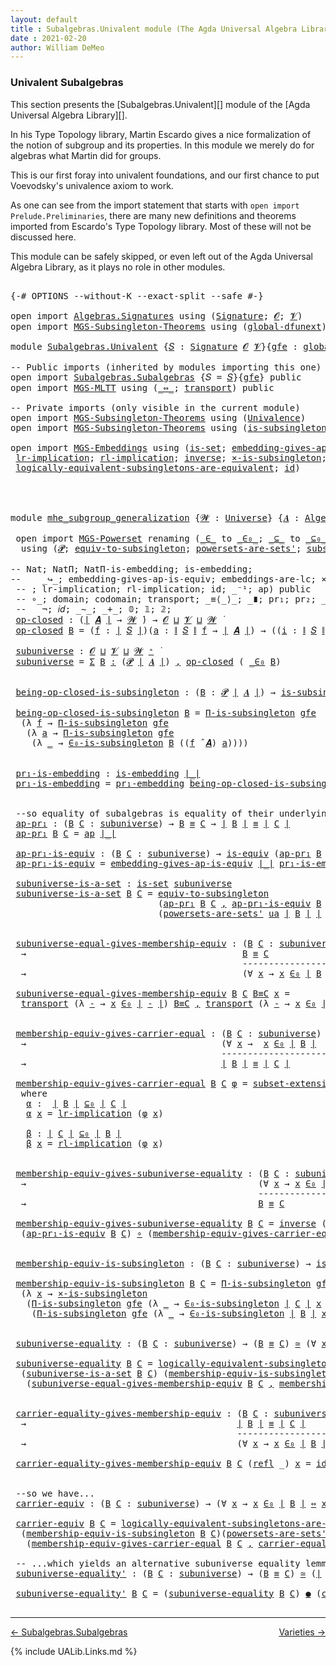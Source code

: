 ```yaml
---
layout: default
title : Subalgebras.Univalent module (The Agda Universal Algebra Library)
date : 2021-02-20
author: William DeMeo
---
```


### <a id="univalent-subalgebras">Univalent Subalgebras</a>

This section presents the [Subalgebras.Univalent][] module of the [Agda Universal Algebra Library][].

In his Type Topology library, Martin Escardo gives a nice formalization of the notion of subgroup and its properties.  In this module we merely do for algebras what Martin did for groups.


This is our first foray into univalent foundations, and our first chance to put Voevodsky's univalence axiom to work.

As one can see from the import statement that starts with `open import Prelude.Preliminaries`, there are many new definitions and theorems imported from Escardo's Type Topology library.  Most of these will not be discussed here.

This module can be safely skipped, or even left out of the Agda Universal Algebra Library, as it plays no role in other modules.


<pre class="Agda">

<a id="988" class="Symbol">{-#</a> <a id="992" class="Keyword">OPTIONS</a> <a id="1000" class="Pragma">--without-K</a> <a id="1012" class="Pragma">--exact-split</a> <a id="1026" class="Pragma">--safe</a> <a id="1033" class="Symbol">#-}</a>

<a id="1038" class="Keyword">open</a> <a id="1043" class="Keyword">import</a> <a id="1050" href="Algebras.Signatures.html" class="Module">Algebras.Signatures</a> <a id="1070" class="Keyword">using</a> <a id="1076" class="Symbol">(</a><a id="1077" href="Algebras.Signatures.html#1299" class="Function">Signature</a><a id="1086" class="Symbol">;</a> <a id="1088" href="universes.html#613" class="Generalizable">𝓞</a><a id="1089" class="Symbol">;</a> <a id="1091" href="universes.html#617" class="Generalizable">𝓥</a><a id="1092" class="Symbol">)</a>
<a id="1094" class="Keyword">open</a> <a id="1099" class="Keyword">import</a> <a id="1106" href="MGS-Subsingleton-Theorems.html" class="Module">MGS-Subsingleton-Theorems</a> <a id="1132" class="Keyword">using</a> <a id="1138" class="Symbol">(</a><a id="1139" href="MGS-Subsingleton-Theorems.html#3468" class="Function">global-dfunext</a><a id="1153" class="Symbol">)</a>

<a id="1156" class="Keyword">module</a> <a id="1163" href="Subalgebras.Univalent.html" class="Module">Subalgebras.Univalent</a> <a id="1185" class="Symbol">{</a><a id="1186" href="Subalgebras.Univalent.html#1186" class="Bound">𝑆</a> <a id="1188" class="Symbol">:</a> <a id="1190" href="Algebras.Signatures.html#1299" class="Function">Signature</a> <a id="1200" href="universes.html#613" class="Generalizable">𝓞</a> <a id="1202" href="universes.html#617" class="Generalizable">𝓥</a><a id="1203" class="Symbol">}{</a><a id="1205" href="Subalgebras.Univalent.html#1205" class="Bound">gfe</a> <a id="1209" class="Symbol">:</a> <a id="1211" href="MGS-Subsingleton-Theorems.html#3468" class="Function">global-dfunext</a><a id="1225" class="Symbol">}</a> <a id="1227" class="Keyword">where</a>

<a id="1234" class="Comment">-- Public imports (inherited by modules importing this one)</a>
<a id="1294" class="Keyword">open</a> <a id="1299" class="Keyword">import</a> <a id="1306" href="Subalgebras.Subalgebras.html" class="Module">Subalgebras.Subalgebras</a> <a id="1330" class="Symbol">{</a><a id="1331" class="Argument">𝑆</a> <a id="1333" class="Symbol">=</a> <a id="1335" href="Subalgebras.Univalent.html#1186" class="Bound">𝑆</a><a id="1336" class="Symbol">}{</a><a id="1338" href="Subalgebras.Univalent.html#1205" class="Bound">gfe</a><a id="1341" class="Symbol">}</a> <a id="1343" class="Keyword">public</a>
<a id="1350" class="Keyword">open</a> <a id="1355" class="Keyword">import</a> <a id="1362" href="MGS-MLTT.html" class="Module">MGS-MLTT</a> <a id="1371" class="Keyword">using</a> <a id="1377" class="Symbol">(</a><a id="1378" href="MGS-MLTT.html#7080" class="Function Operator">_⇔_</a><a id="1381" class="Symbol">;</a> <a id="1383" href="MGS-MLTT.html#4946" class="Function">transport</a><a id="1392" class="Symbol">)</a> <a id="1394" class="Keyword">public</a>

<a id="1402" class="Comment">-- Private imports (only visible in the current module)</a>
<a id="1458" class="Keyword">open</a> <a id="1463" class="Keyword">import</a> <a id="1470" href="MGS-Subsingleton-Theorems.html" class="Module">MGS-Subsingleton-Theorems</a> <a id="1496" class="Keyword">using</a> <a id="1502" class="Symbol">(</a><a id="1503" href="MGS-Subsingleton-Theorems.html#2964" class="Function">Univalence</a><a id="1513" class="Symbol">)</a>
<a id="1515" class="Keyword">open</a> <a id="1520" class="Keyword">import</a> <a id="1527" href="MGS-Subsingleton-Theorems.html" class="Module">MGS-Subsingleton-Theorems</a> <a id="1553" class="Keyword">using</a> <a id="1559" class="Symbol">(</a><a id="1560" href="MGS-Basic-UF.html#743" class="Function">is-subsingleton</a><a id="1575" class="Symbol">;</a> <a id="1577" href="MGS-Subsingleton-Theorems.html#393" class="Function">Π-is-subsingleton</a><a id="1594" class="Symbol">)</a>

<a id="1597" class="Keyword">open</a> <a id="1602" class="Keyword">import</a> <a id="1609" href="MGS-Embeddings.html" class="Module">MGS-Embeddings</a> <a id="1624" class="Keyword">using</a> <a id="1630" class="Symbol">(</a><a id="1631" href="MGS-Basic-UF.html#1929" class="Function">is-set</a><a id="1637" class="Symbol">;</a> <a id="1639" href="MGS-Embeddings.html#3808" class="Function">embedding-gives-ap-is-equiv</a><a id="1666" class="Symbol">;</a> <a id="1668" href="MGS-Embeddings.html#1089" class="Function">pr₁-embedding</a><a id="1681" class="Symbol">;</a> 
 <a id="1685" href="MGS-MLTT.html#7133" class="Function">lr-implication</a><a id="1699" class="Symbol">;</a> <a id="1701" href="MGS-MLTT.html#7214" class="Function">rl-implication</a><a id="1715" class="Symbol">;</a> <a id="1717" href="MGS-Equivalences.html#979" class="Function">inverse</a><a id="1724" class="Symbol">;</a> <a id="1726" href="MGS-Solved-Exercises.html#6381" class="Function">×-is-subsingleton</a><a id="1743" class="Symbol">;</a> <a id="1745" href="MGS-Equivalences.html#5035" class="Function Operator">_≃_</a><a id="1748" class="Symbol">;</a> <a id="1750" href="MGS-Equivalences.html#6164" class="Function Operator">_●_</a><a id="1753" class="Symbol">;</a>
 <a id="1756" href="MGS-Solved-Exercises.html#5136" class="Function">logically-equivalent-subsingletons-are-equivalent</a><a id="1805" class="Symbol">;</a> <a id="1807" href="MGS-MLTT.html#3744" class="Function">id</a><a id="1809" class="Symbol">)</a>




<a id="1815" class="Keyword">module</a> <a id="mhe_subgroup_generalization"></a><a id="1822" href="Subalgebras.Univalent.html#1822" class="Module Operator">mhe_subgroup_generalization</a> <a id="1850" class="Symbol">{</a><a id="1851" href="Subalgebras.Univalent.html#1851" class="Bound">𝓦</a> <a id="1853" class="Symbol">:</a> <a id="1855" href="universes.html#551" class="Function">Universe</a><a id="1863" class="Symbol">}</a> <a id="1865" class="Symbol">{</a><a id="1866" href="Subalgebras.Univalent.html#1866" class="Bound">𝑨</a> <a id="1868" class="Symbol">:</a> <a id="1870" href="Algebras.Algebras.html#694" class="Function">Algebra</a> <a id="1878" href="Subalgebras.Univalent.html#1851" class="Bound">𝓦</a> <a id="1880" href="Subalgebras.Univalent.html#1186" class="Bound">𝑆</a><a id="1881" class="Symbol">}</a> <a id="1883" class="Symbol">(</a><a id="1884" href="Subalgebras.Univalent.html#1884" class="Bound">ua</a> <a id="1887" class="Symbol">:</a> <a id="1889" href="MGS-Subsingleton-Theorems.html#2964" class="Function">Univalence</a><a id="1899" class="Symbol">)</a> <a id="1901" class="Keyword">where</a>

 <a id="1909" class="Keyword">open</a> <a id="1914" class="Keyword">import</a> <a id="1921" href="MGS-Powerset.html" class="Module">MGS-Powerset</a> <a id="1934" class="Keyword">renaming</a> <a id="1943" class="Symbol">(</a><a id="1944" href="MGS-Powerset.html#4924" class="Function Operator">_∈_</a> <a id="1948" class="Symbol">to</a> <a id="_∈_"></a><a id="1951" href="Subalgebras.Univalent.html#1951" class="Function Operator">_∈₀_</a><a id="1955" class="Symbol">;</a> <a id="1957" href="MGS-Powerset.html#4976" class="Function Operator">_⊆_</a> <a id="1961" class="Symbol">to</a> <a id="_⊆_"></a><a id="1964" href="Subalgebras.Univalent.html#1964" class="Function Operator">_⊆₀_</a><a id="1968" class="Symbol">;</a> <a id="1970" href="MGS-Powerset.html#5040" class="Function">∈-is-subsingleton</a> <a id="1988" class="Symbol">to</a> <a id="∈-is-subsingleton"></a><a id="1991" href="Subalgebras.Univalent.html#1991" class="Function">∈₀-is-subsingleton</a><a id="2009" class="Symbol">)</a>
  <a id="2013" class="Keyword">using</a> <a id="2019" class="Symbol">(</a><a id="2020" href="MGS-Powerset.html#4551" class="Function">𝓟</a><a id="2021" class="Symbol">;</a> <a id="2023" href="MGS-Solved-Exercises.html#1652" class="Function">equiv-to-subsingleton</a><a id="2044" class="Symbol">;</a> <a id="2046" href="MGS-Powerset.html#4586" class="Function">powersets-are-sets&#39;</a><a id="2065" class="Symbol">;</a> <a id="2067" href="MGS-Powerset.html#6079" class="Function">subset-extensionality&#39;</a><a id="2089" class="Symbol">;</a> <a id="2091" href="MGS-Powerset.html#382" class="Function">propext</a><a id="2098" class="Symbol">;</a> <a id="2100" href="MGS-Powerset.html#2957" class="Function Operator">_holds</a><a id="2106" class="Symbol">;</a> <a id="2108" href="MGS-Powerset.html#2893" class="Function">Ω</a><a id="2109" class="Symbol">)</a>

<a id="2112" class="Comment">-- Nat; NatΠ; NatΠ-is-embedding; is-embedding; </a>
<a id="2160" class="Comment">--    _↪_; embedding-gives-ap-is-equiv; embeddings-are-lc; ×-is-subsingleton; id-is-embedding) public</a>
 <a id="2263" class="Comment">-- ; lr-implication; rl-implication; id; _⁻¹; ap) public</a>
 <a id="2321" class="Comment">-- ∘_; domain; codomain; transport; _≡⟨_⟩_; _∎; pr₁; pr₂; _×_; -Σ; Π;</a>
 <a id="2392" class="Comment">--   ¬; 𝑖𝑑; _∼_; _+_; 𝟘; 𝟙; 𝟚; </a>
 <a id="mhe_subgroup_generalization.op-closed"></a><a id="2425" href="Subalgebras.Univalent.html#2425" class="Function">op-closed</a> <a id="2435" class="Symbol">:</a> <a id="2437" class="Symbol">(</a><a id="2438" href="Prelude.Preliminaries.html#12622" class="Function Operator">∣</a> <a id="2440" href="Subalgebras.Univalent.html#1866" class="Bound">𝑨</a> <a id="2442" href="Prelude.Preliminaries.html#12622" class="Function Operator">∣</a> <a id="2444" class="Symbol">→</a> <a id="2446" href="Subalgebras.Univalent.html#1851" class="Bound">𝓦</a> <a id="2448" href="universes.html#758" class="Function Operator">̇</a><a id="2449" class="Symbol">)</a> <a id="2451" class="Symbol">→</a> <a id="2453" href="Subalgebras.Univalent.html#1200" class="Bound">𝓞</a> <a id="2455" href="Agda.Primitive.html#636" class="Function Operator">⊔</a> <a id="2457" href="Subalgebras.Univalent.html#1202" class="Bound">𝓥</a> <a id="2459" href="Agda.Primitive.html#636" class="Function Operator">⊔</a> <a id="2461" href="Subalgebras.Univalent.html#1851" class="Bound">𝓦</a> <a id="2463" href="universes.html#758" class="Function Operator">̇</a>
 <a id="2466" href="Subalgebras.Univalent.html#2425" class="Function">op-closed</a> <a id="2476" href="Subalgebras.Univalent.html#2476" class="Bound">B</a> <a id="2478" class="Symbol">=</a> <a id="2480" class="Symbol">(</a><a id="2481" href="Subalgebras.Univalent.html#2481" class="Bound">f</a> <a id="2483" class="Symbol">:</a> <a id="2485" href="Prelude.Preliminaries.html#12622" class="Function Operator">∣</a> <a id="2487" href="Subalgebras.Univalent.html#1186" class="Bound">𝑆</a> <a id="2489" href="Prelude.Preliminaries.html#12622" class="Function Operator">∣</a><a id="2490" class="Symbol">)(</a><a id="2492" href="Subalgebras.Univalent.html#2492" class="Bound">a</a> <a id="2494" class="Symbol">:</a> <a id="2496" href="Prelude.Preliminaries.html#12700" class="Function Operator">∥</a> <a id="2498" href="Subalgebras.Univalent.html#1186" class="Bound">𝑆</a> <a id="2500" href="Prelude.Preliminaries.html#12700" class="Function Operator">∥</a> <a id="2502" href="Subalgebras.Univalent.html#2481" class="Bound">f</a> <a id="2504" class="Symbol">→</a> <a id="2506" href="Prelude.Preliminaries.html#12622" class="Function Operator">∣</a> <a id="2508" href="Subalgebras.Univalent.html#1866" class="Bound">𝑨</a> <a id="2510" href="Prelude.Preliminaries.html#12622" class="Function Operator">∣</a><a id="2511" class="Symbol">)</a> <a id="2513" class="Symbol">→</a> <a id="2515" class="Symbol">((</a><a id="2517" href="Subalgebras.Univalent.html#2517" class="Bound">i</a> <a id="2519" class="Symbol">:</a> <a id="2521" href="Prelude.Preliminaries.html#12700" class="Function Operator">∥</a> <a id="2523" href="Subalgebras.Univalent.html#1186" class="Bound">𝑆</a> <a id="2525" href="Prelude.Preliminaries.html#12700" class="Function Operator">∥</a> <a id="2527" href="Subalgebras.Univalent.html#2481" class="Bound">f</a><a id="2528" class="Symbol">)</a> <a id="2530" class="Symbol">→</a> <a id="2532" href="Subalgebras.Univalent.html#2476" class="Bound">B</a> <a id="2534" class="Symbol">(</a><a id="2535" href="Subalgebras.Univalent.html#2492" class="Bound">a</a> <a id="2537" href="Subalgebras.Univalent.html#2517" class="Bound">i</a><a id="2538" class="Symbol">))</a> <a id="2541" class="Symbol">→</a> <a id="2543" href="Subalgebras.Univalent.html#2476" class="Bound">B</a> <a id="2545" class="Symbol">((</a><a id="2547" href="Subalgebras.Univalent.html#2481" class="Bound">f</a> <a id="2549" href="Algebras.Algebras.html#2844" class="Function Operator">̂</a> <a id="2551" href="Subalgebras.Univalent.html#1866" class="Bound">𝑨</a><a id="2552" class="Symbol">)</a> <a id="2554" href="Subalgebras.Univalent.html#2492" class="Bound">a</a><a id="2555" class="Symbol">)</a>

 <a id="mhe_subgroup_generalization.subuniverse"></a><a id="2559" href="Subalgebras.Univalent.html#2559" class="Function">subuniverse</a> <a id="2571" class="Symbol">:</a> <a id="2573" href="Subalgebras.Univalent.html#1200" class="Bound">𝓞</a> <a id="2575" href="Agda.Primitive.html#636" class="Function Operator">⊔</a> <a id="2577" href="Subalgebras.Univalent.html#1202" class="Bound">𝓥</a> <a id="2579" href="Agda.Primitive.html#636" class="Function Operator">⊔</a> <a id="2581" href="Subalgebras.Univalent.html#1851" class="Bound">𝓦</a> <a id="2583" href="universes.html#527" class="Function Operator">⁺</a> <a id="2585" href="universes.html#758" class="Function Operator">̇</a>
 <a id="2588" href="Subalgebras.Univalent.html#2559" class="Function">subuniverse</a> <a id="2600" class="Symbol">=</a> <a id="2602" href="MGS-MLTT.html#3074" class="Function">Σ</a> <a id="2604" href="Subalgebras.Univalent.html#2604" class="Bound">B</a> <a id="2606" href="MGS-MLTT.html#3074" class="Function">꞉</a> <a id="2608" class="Symbol">(</a><a id="2609" href="MGS-Powerset.html#4551" class="Function">𝓟</a> <a id="2611" href="Prelude.Preliminaries.html#12622" class="Function Operator">∣</a> <a id="2613" href="Subalgebras.Univalent.html#1866" class="Bound">𝑨</a> <a id="2615" href="Prelude.Preliminaries.html#12622" class="Function Operator">∣</a><a id="2616" class="Symbol">)</a> <a id="2618" href="MGS-MLTT.html#3074" class="Function">,</a> <a id="2620" href="Subalgebras.Univalent.html#2425" class="Function">op-closed</a> <a id="2630" class="Symbol">(</a> <a id="2632" href="Subalgebras.Univalent.html#1951" class="Function Operator">_∈₀</a> <a id="2636" href="Subalgebras.Univalent.html#2604" class="Bound">B</a><a id="2637" class="Symbol">)</a>


 <a id="mhe_subgroup_generalization.being-op-closed-is-subsingleton"></a><a id="2642" href="Subalgebras.Univalent.html#2642" class="Function">being-op-closed-is-subsingleton</a> <a id="2674" class="Symbol">:</a> <a id="2676" class="Symbol">(</a><a id="2677" href="Subalgebras.Univalent.html#2677" class="Bound">B</a> <a id="2679" class="Symbol">:</a> <a id="2681" href="MGS-Powerset.html#4551" class="Function">𝓟</a> <a id="2683" href="Prelude.Preliminaries.html#12622" class="Function Operator">∣</a> <a id="2685" href="Subalgebras.Univalent.html#1866" class="Bound">𝑨</a> <a id="2687" href="Prelude.Preliminaries.html#12622" class="Function Operator">∣</a><a id="2688" class="Symbol">)</a> <a id="2690" class="Symbol">→</a> <a id="2692" href="MGS-Basic-UF.html#743" class="Function">is-subsingleton</a> <a id="2708" class="Symbol">(</a><a id="2709" href="Subalgebras.Univalent.html#2425" class="Function">op-closed</a> <a id="2719" class="Symbol">(</a> <a id="2721" href="Subalgebras.Univalent.html#1951" class="Function Operator">_∈₀</a> <a id="2725" href="Subalgebras.Univalent.html#2677" class="Bound">B</a> <a id="2727" class="Symbol">))</a>

 <a id="2732" href="Subalgebras.Univalent.html#2642" class="Function">being-op-closed-is-subsingleton</a> <a id="2764" href="Subalgebras.Univalent.html#2764" class="Bound">B</a> <a id="2766" class="Symbol">=</a> <a id="2768" href="MGS-Subsingleton-Theorems.html#393" class="Function">Π-is-subsingleton</a> <a id="2786" href="Subalgebras.Univalent.html#1205" class="Bound">gfe</a>
  <a id="2792" class="Symbol">(λ</a> <a id="2795" href="Subalgebras.Univalent.html#2795" class="Bound">f</a> <a id="2797" class="Symbol">→</a> <a id="2799" href="MGS-Subsingleton-Theorems.html#393" class="Function">Π-is-subsingleton</a> <a id="2817" href="Subalgebras.Univalent.html#1205" class="Bound">gfe</a>
   <a id="2824" class="Symbol">(λ</a> <a id="2827" href="Subalgebras.Univalent.html#2827" class="Bound">a</a> <a id="2829" class="Symbol">→</a> <a id="2831" href="MGS-Subsingleton-Theorems.html#393" class="Function">Π-is-subsingleton</a> <a id="2849" href="Subalgebras.Univalent.html#1205" class="Bound">gfe</a>
    <a id="2857" class="Symbol">(λ</a> <a id="2860" href="Subalgebras.Univalent.html#2860" class="Bound">_</a> <a id="2862" class="Symbol">→</a> <a id="2864" href="Subalgebras.Univalent.html#1991" class="Function">∈₀-is-subsingleton</a> <a id="2883" href="Subalgebras.Univalent.html#2764" class="Bound">B</a> <a id="2885" class="Symbol">((</a><a id="2887" href="Subalgebras.Univalent.html#2795" class="Bound">f</a> <a id="2889" href="Algebras.Algebras.html#2844" class="Function Operator">̂</a> <a id="2891" href="Subalgebras.Univalent.html#1866" class="Bound">𝑨</a><a id="2892" class="Symbol">)</a> <a id="2894" href="Subalgebras.Univalent.html#2827" class="Bound">a</a><a id="2895" class="Symbol">))))</a>


 <a id="mhe_subgroup_generalization.pr₁-is-embedding"></a><a id="2903" href="Subalgebras.Univalent.html#2903" class="Function">pr₁-is-embedding</a> <a id="2920" class="Symbol">:</a> <a id="2922" href="MGS-Embeddings.html#384" class="Function">is-embedding</a> <a id="2935" href="Prelude.Preliminaries.html#12622" class="Function Operator">∣_∣</a>
 <a id="2940" href="Subalgebras.Univalent.html#2903" class="Function">pr₁-is-embedding</a> <a id="2957" class="Symbol">=</a> <a id="2959" href="MGS-Embeddings.html#1089" class="Function">pr₁-embedding</a> <a id="2973" href="Subalgebras.Univalent.html#2642" class="Function">being-op-closed-is-subsingleton</a>


 <a id="3008" class="Comment">--so equality of subalgebras is equality of their underlying subsets in the powerset:</a>
 <a id="mhe_subgroup_generalization.ap-pr₁"></a><a id="3095" href="Subalgebras.Univalent.html#3095" class="Function">ap-pr₁</a> <a id="3102" class="Symbol">:</a> <a id="3104" class="Symbol">(</a><a id="3105" href="Subalgebras.Univalent.html#3105" class="Bound">B</a> <a id="3107" href="Subalgebras.Univalent.html#3107" class="Bound">C</a> <a id="3109" class="Symbol">:</a> <a id="3111" href="Subalgebras.Univalent.html#2559" class="Function">subuniverse</a><a id="3122" class="Symbol">)</a> <a id="3124" class="Symbol">→</a> <a id="3126" href="Subalgebras.Univalent.html#3105" class="Bound">B</a> <a id="3128" href="Prelude.Inverses.html#560" class="Datatype Operator">≡</a> <a id="3130" href="Subalgebras.Univalent.html#3107" class="Bound">C</a> <a id="3132" class="Symbol">→</a> <a id="3134" href="Prelude.Preliminaries.html#12622" class="Function Operator">∣</a> <a id="3136" href="Subalgebras.Univalent.html#3105" class="Bound">B</a> <a id="3138" href="Prelude.Preliminaries.html#12622" class="Function Operator">∣</a> <a id="3140" href="Prelude.Inverses.html#560" class="Datatype Operator">≡</a> <a id="3142" href="Prelude.Preliminaries.html#12622" class="Function Operator">∣</a> <a id="3144" href="Subalgebras.Univalent.html#3107" class="Bound">C</a> <a id="3146" href="Prelude.Preliminaries.html#12622" class="Function Operator">∣</a>
 <a id="3149" href="Subalgebras.Univalent.html#3095" class="Function">ap-pr₁</a> <a id="3156" href="Subalgebras.Univalent.html#3156" class="Bound">B</a> <a id="3158" href="Subalgebras.Univalent.html#3158" class="Bound">C</a> <a id="3160" class="Symbol">=</a> <a id="3162" href="MGS-MLTT.html#6613" class="Function">ap</a> <a id="3165" href="Prelude.Preliminaries.html#12622" class="Function Operator">∣_∣</a>

 <a id="mhe_subgroup_generalization.ap-pr₁-is-equiv"></a><a id="3171" href="Subalgebras.Univalent.html#3171" class="Function">ap-pr₁-is-equiv</a> <a id="3187" class="Symbol">:</a> <a id="3189" class="Symbol">(</a><a id="3190" href="Subalgebras.Univalent.html#3190" class="Bound">B</a> <a id="3192" href="Subalgebras.Univalent.html#3192" class="Bound">C</a> <a id="3194" class="Symbol">:</a> <a id="3196" href="Subalgebras.Univalent.html#2559" class="Function">subuniverse</a><a id="3207" class="Symbol">)</a> <a id="3209" class="Symbol">→</a> <a id="3211" href="MGS-Equivalences.html#868" class="Function">is-equiv</a> <a id="3220" class="Symbol">(</a><a id="3221" href="Subalgebras.Univalent.html#3095" class="Function">ap-pr₁</a> <a id="3228" href="Subalgebras.Univalent.html#3190" class="Bound">B</a> <a id="3230" href="Subalgebras.Univalent.html#3192" class="Bound">C</a><a id="3231" class="Symbol">)</a>
 <a id="3234" href="Subalgebras.Univalent.html#3171" class="Function">ap-pr₁-is-equiv</a> <a id="3250" class="Symbol">=</a> <a id="3252" href="MGS-Embeddings.html#3808" class="Function">embedding-gives-ap-is-equiv</a> <a id="3280" href="Prelude.Preliminaries.html#12622" class="Function Operator">∣_∣</a> <a id="3284" href="Subalgebras.Univalent.html#2903" class="Function">pr₁-is-embedding</a>

 <a id="mhe_subgroup_generalization.subuniverse-is-a-set"></a><a id="3303" href="Subalgebras.Univalent.html#3303" class="Function">subuniverse-is-a-set</a> <a id="3324" class="Symbol">:</a> <a id="3326" href="MGS-Basic-UF.html#1929" class="Function">is-set</a> <a id="3333" href="Subalgebras.Univalent.html#2559" class="Function">subuniverse</a>
 <a id="3346" href="Subalgebras.Univalent.html#3303" class="Function">subuniverse-is-a-set</a> <a id="3367" href="Subalgebras.Univalent.html#3367" class="Bound">B</a> <a id="3369" href="Subalgebras.Univalent.html#3369" class="Bound">C</a> <a id="3371" class="Symbol">=</a> <a id="3373" href="MGS-Solved-Exercises.html#1652" class="Function">equiv-to-subsingleton</a>
                            <a id="3423" class="Symbol">(</a><a id="3424" href="Subalgebras.Univalent.html#3095" class="Function">ap-pr₁</a> <a id="3431" href="Subalgebras.Univalent.html#3367" class="Bound">B</a> <a id="3433" href="Subalgebras.Univalent.html#3369" class="Bound">C</a> <a id="3435" href="Prelude.Equality.html#493" class="InductiveConstructor Operator">,</a> <a id="3437" href="Subalgebras.Univalent.html#3171" class="Function">ap-pr₁-is-equiv</a> <a id="3453" href="Subalgebras.Univalent.html#3367" class="Bound">B</a> <a id="3455" href="Subalgebras.Univalent.html#3369" class="Bound">C</a><a id="3456" class="Symbol">)</a>
                            <a id="3486" class="Symbol">(</a><a id="3487" href="MGS-Powerset.html#4586" class="Function">powersets-are-sets&#39;</a> <a id="3507" href="Subalgebras.Univalent.html#1884" class="Bound">ua</a> <a id="3510" href="Prelude.Preliminaries.html#12622" class="Function Operator">∣</a> <a id="3512" href="Subalgebras.Univalent.html#3367" class="Bound">B</a> <a id="3514" href="Prelude.Preliminaries.html#12622" class="Function Operator">∣</a> <a id="3516" href="Prelude.Preliminaries.html#12622" class="Function Operator">∣</a> <a id="3518" href="Subalgebras.Univalent.html#3369" class="Bound">C</a> <a id="3520" href="Prelude.Preliminaries.html#12622" class="Function Operator">∣</a><a id="3521" class="Symbol">)</a>


 <a id="mhe_subgroup_generalization.subuniverse-equal-gives-membership-equiv"></a><a id="3526" href="Subalgebras.Univalent.html#3526" class="Function">subuniverse-equal-gives-membership-equiv</a> <a id="3567" class="Symbol">:</a> <a id="3569" class="Symbol">(</a><a id="3570" href="Subalgebras.Univalent.html#3570" class="Bound">B</a> <a id="3572" href="Subalgebras.Univalent.html#3572" class="Bound">C</a> <a id="3574" class="Symbol">:</a> <a id="3576" href="Subalgebras.Univalent.html#2559" class="Function">subuniverse</a><a id="3587" class="Symbol">)</a>
  <a id="3591" class="Symbol">→</a>                                         <a id="3633" href="Subalgebras.Univalent.html#3570" class="Bound">B</a> <a id="3635" href="Prelude.Inverses.html#560" class="Datatype Operator">≡</a> <a id="3637" href="Subalgebras.Univalent.html#3572" class="Bound">C</a>
                                            <a id="3683" class="Comment">---------------------</a>
  <a id="3707" class="Symbol">→</a>                                         <a id="3749" class="Symbol">(∀</a> <a id="3752" href="Subalgebras.Univalent.html#3752" class="Bound">x</a> <a id="3754" class="Symbol">→</a> <a id="3756" href="Subalgebras.Univalent.html#3752" class="Bound">x</a> <a id="3758" href="Subalgebras.Univalent.html#1951" class="Function Operator">∈₀</a> <a id="3761" href="Prelude.Preliminaries.html#12622" class="Function Operator">∣</a> <a id="3763" href="Subalgebras.Univalent.html#3570" class="Bound">B</a> <a id="3765" href="Prelude.Preliminaries.html#12622" class="Function Operator">∣</a> <a id="3767" href="MGS-MLTT.html#7080" class="Function Operator">⇔</a> <a id="3769" href="Subalgebras.Univalent.html#3752" class="Bound">x</a> <a id="3771" href="Subalgebras.Univalent.html#1951" class="Function Operator">∈₀</a> <a id="3774" href="Prelude.Preliminaries.html#12622" class="Function Operator">∣</a> <a id="3776" href="Subalgebras.Univalent.html#3572" class="Bound">C</a> <a id="3778" href="Prelude.Preliminaries.html#12622" class="Function Operator">∣</a><a id="3779" class="Symbol">)</a>

 <a id="3783" href="Subalgebras.Univalent.html#3526" class="Function">subuniverse-equal-gives-membership-equiv</a> <a id="3824" href="Subalgebras.Univalent.html#3824" class="Bound">B</a> <a id="3826" href="Subalgebras.Univalent.html#3826" class="Bound">C</a> <a id="3828" href="Subalgebras.Univalent.html#3828" class="Bound">B≡C</a> <a id="3832" href="Subalgebras.Univalent.html#3832" class="Bound">x</a> <a id="3834" class="Symbol">=</a>
  <a id="3838" href="MGS-MLTT.html#4946" class="Function">transport</a> <a id="3848" class="Symbol">(λ</a> <a id="3851" href="Subalgebras.Univalent.html#3851" class="Bound">-</a> <a id="3853" class="Symbol">→</a> <a id="3855" href="Subalgebras.Univalent.html#3832" class="Bound">x</a> <a id="3857" href="Subalgebras.Univalent.html#1951" class="Function Operator">∈₀</a> <a id="3860" href="Prelude.Preliminaries.html#12622" class="Function Operator">∣</a> <a id="3862" href="Subalgebras.Univalent.html#3851" class="Bound">-</a> <a id="3864" href="Prelude.Preliminaries.html#12622" class="Function Operator">∣</a><a id="3865" class="Symbol">)</a> <a id="3867" href="Subalgebras.Univalent.html#3828" class="Bound">B≡C</a> <a id="3871" href="Prelude.Equality.html#493" class="InductiveConstructor Operator">,</a> <a id="3873" href="MGS-MLTT.html#4946" class="Function">transport</a> <a id="3883" class="Symbol">(λ</a> <a id="3886" href="Subalgebras.Univalent.html#3886" class="Bound">-</a> <a id="3888" class="Symbol">→</a> <a id="3890" href="Subalgebras.Univalent.html#3832" class="Bound">x</a> <a id="3892" href="Subalgebras.Univalent.html#1951" class="Function Operator">∈₀</a> <a id="3895" href="Prelude.Preliminaries.html#12622" class="Function Operator">∣</a> <a id="3897" href="Subalgebras.Univalent.html#3886" class="Bound">-</a> <a id="3899" href="Prelude.Preliminaries.html#12622" class="Function Operator">∣</a> <a id="3901" class="Symbol">)</a> <a id="3903" class="Symbol">(</a> <a id="3905" href="Subalgebras.Univalent.html#3828" class="Bound">B≡C</a> <a id="3909" href="MGS-MLTT.html#6125" class="Function Operator">⁻¹</a> <a id="3912" class="Symbol">)</a>


 <a id="mhe_subgroup_generalization.membership-equiv-gives-carrier-equal"></a><a id="3917" href="Subalgebras.Univalent.html#3917" class="Function">membership-equiv-gives-carrier-equal</a> <a id="3954" class="Symbol">:</a> <a id="3956" class="Symbol">(</a><a id="3957" href="Subalgebras.Univalent.html#3957" class="Bound">B</a> <a id="3959" href="Subalgebras.Univalent.html#3959" class="Bound">C</a> <a id="3961" class="Symbol">:</a> <a id="3963" href="Subalgebras.Univalent.html#2559" class="Function">subuniverse</a><a id="3974" class="Symbol">)</a>
  <a id="3978" class="Symbol">→</a>                                     <a id="4016" class="Symbol">(∀</a> <a id="4019" href="Subalgebras.Univalent.html#4019" class="Bound">x</a> <a id="4021" class="Symbol">→</a>  <a id="4024" href="Subalgebras.Univalent.html#4019" class="Bound">x</a> <a id="4026" href="Subalgebras.Univalent.html#1951" class="Function Operator">∈₀</a> <a id="4029" href="Prelude.Preliminaries.html#12622" class="Function Operator">∣</a> <a id="4031" href="Subalgebras.Univalent.html#3957" class="Bound">B</a> <a id="4033" href="Prelude.Preliminaries.html#12622" class="Function Operator">∣</a>  <a id="4036" href="MGS-MLTT.html#7080" class="Function Operator">⇔</a>  <a id="4039" href="Subalgebras.Univalent.html#4019" class="Bound">x</a> <a id="4041" href="Subalgebras.Univalent.html#1951" class="Function Operator">∈₀</a> <a id="4044" href="Prelude.Preliminaries.html#12622" class="Function Operator">∣</a> <a id="4046" href="Subalgebras.Univalent.html#3959" class="Bound">C</a> <a id="4048" href="Prelude.Preliminaries.html#12622" class="Function Operator">∣</a><a id="4049" class="Symbol">)</a>
                                        <a id="4091" class="Comment">--------------------------------</a>
  <a id="4126" class="Symbol">→</a>                                     <a id="4164" href="Prelude.Preliminaries.html#12622" class="Function Operator">∣</a> <a id="4166" href="Subalgebras.Univalent.html#3957" class="Bound">B</a> <a id="4168" href="Prelude.Preliminaries.html#12622" class="Function Operator">∣</a> <a id="4170" href="Prelude.Inverses.html#560" class="Datatype Operator">≡</a> <a id="4172" href="Prelude.Preliminaries.html#12622" class="Function Operator">∣</a> <a id="4174" href="Subalgebras.Univalent.html#3959" class="Bound">C</a> <a id="4176" href="Prelude.Preliminaries.html#12622" class="Function Operator">∣</a>

 <a id="4180" href="Subalgebras.Univalent.html#3917" class="Function">membership-equiv-gives-carrier-equal</a> <a id="4217" href="Subalgebras.Univalent.html#4217" class="Bound">B</a> <a id="4219" href="Subalgebras.Univalent.html#4219" class="Bound">C</a> <a id="4221" href="Subalgebras.Univalent.html#4221" class="Bound">φ</a> <a id="4223" class="Symbol">=</a> <a id="4225" href="MGS-Powerset.html#6079" class="Function">subset-extensionality&#39;</a> <a id="4248" href="Subalgebras.Univalent.html#1884" class="Bound">ua</a> <a id="4251" href="Subalgebras.Univalent.html#4266" class="Function">α</a> <a id="4253" href="Subalgebras.Univalent.html#4320" class="Function">β</a>
  <a id="4257" class="Keyword">where</a>
   <a id="4266" href="Subalgebras.Univalent.html#4266" class="Function">α</a> <a id="4268" class="Symbol">:</a>  <a id="4271" href="Prelude.Preliminaries.html#12622" class="Function Operator">∣</a> <a id="4273" href="Subalgebras.Univalent.html#4217" class="Bound">B</a> <a id="4275" href="Prelude.Preliminaries.html#12622" class="Function Operator">∣</a> <a id="4277" href="Subalgebras.Univalent.html#1964" class="Function Operator">⊆₀</a> <a id="4280" href="Prelude.Preliminaries.html#12622" class="Function Operator">∣</a> <a id="4282" href="Subalgebras.Univalent.html#4219" class="Bound">C</a> <a id="4284" href="Prelude.Preliminaries.html#12622" class="Function Operator">∣</a>
   <a id="4289" href="Subalgebras.Univalent.html#4266" class="Function">α</a> <a id="4291" href="Subalgebras.Univalent.html#4291" class="Bound">x</a> <a id="4293" class="Symbol">=</a> <a id="4295" href="MGS-MLTT.html#7133" class="Function">lr-implication</a> <a id="4310" class="Symbol">(</a><a id="4311" href="Subalgebras.Univalent.html#4221" class="Bound">φ</a> <a id="4313" href="Subalgebras.Univalent.html#4291" class="Bound">x</a><a id="4314" class="Symbol">)</a>

   <a id="4320" href="Subalgebras.Univalent.html#4320" class="Function">β</a> <a id="4322" class="Symbol">:</a> <a id="4324" href="Prelude.Preliminaries.html#12622" class="Function Operator">∣</a> <a id="4326" href="Subalgebras.Univalent.html#4219" class="Bound">C</a> <a id="4328" href="Prelude.Preliminaries.html#12622" class="Function Operator">∣</a> <a id="4330" href="Subalgebras.Univalent.html#1964" class="Function Operator">⊆₀</a> <a id="4333" href="Prelude.Preliminaries.html#12622" class="Function Operator">∣</a> <a id="4335" href="Subalgebras.Univalent.html#4217" class="Bound">B</a> <a id="4337" href="Prelude.Preliminaries.html#12622" class="Function Operator">∣</a>
   <a id="4342" href="Subalgebras.Univalent.html#4320" class="Function">β</a> <a id="4344" href="Subalgebras.Univalent.html#4344" class="Bound">x</a> <a id="4346" class="Symbol">=</a> <a id="4348" href="MGS-MLTT.html#7214" class="Function">rl-implication</a> <a id="4363" class="Symbol">(</a><a id="4364" href="Subalgebras.Univalent.html#4221" class="Bound">φ</a> <a id="4366" href="Subalgebras.Univalent.html#4344" class="Bound">x</a><a id="4367" class="Symbol">)</a>


 <a id="mhe_subgroup_generalization.membership-equiv-gives-subuniverse-equality"></a><a id="4372" href="Subalgebras.Univalent.html#4372" class="Function">membership-equiv-gives-subuniverse-equality</a> <a id="4416" class="Symbol">:</a> <a id="4418" class="Symbol">(</a><a id="4419" href="Subalgebras.Univalent.html#4419" class="Bound">B</a> <a id="4421" href="Subalgebras.Univalent.html#4421" class="Bound">C</a> <a id="4423" class="Symbol">:</a> <a id="4425" href="Subalgebras.Univalent.html#2559" class="Function">subuniverse</a><a id="4436" class="Symbol">)</a>
  <a id="4440" class="Symbol">→</a>                                            <a id="4485" class="Symbol">(∀</a> <a id="4488" href="Subalgebras.Univalent.html#4488" class="Bound">x</a> <a id="4490" class="Symbol">→</a> <a id="4492" href="Subalgebras.Univalent.html#4488" class="Bound">x</a> <a id="4494" href="Subalgebras.Univalent.html#1951" class="Function Operator">∈₀</a> <a id="4497" href="Prelude.Preliminaries.html#12622" class="Function Operator">∣</a> <a id="4499" href="Subalgebras.Univalent.html#4419" class="Bound">B</a> <a id="4501" href="Prelude.Preliminaries.html#12622" class="Function Operator">∣</a> <a id="4503" href="MGS-MLTT.html#7080" class="Function Operator">⇔</a> <a id="4505" href="Subalgebras.Univalent.html#4488" class="Bound">x</a> <a id="4507" href="Subalgebras.Univalent.html#1951" class="Function Operator">∈₀</a> <a id="4510" href="Prelude.Preliminaries.html#12622" class="Function Operator">∣</a> <a id="4512" href="Subalgebras.Univalent.html#4421" class="Bound">C</a> <a id="4514" href="Prelude.Preliminaries.html#12622" class="Function Operator">∣</a><a id="4515" class="Symbol">)</a>
                                               <a id="4564" class="Comment">-----------------------------</a>
  <a id="4596" class="Symbol">→</a>                                            <a id="4641" href="Subalgebras.Univalent.html#4419" class="Bound">B</a> <a id="4643" href="Prelude.Inverses.html#560" class="Datatype Operator">≡</a> <a id="4645" href="Subalgebras.Univalent.html#4421" class="Bound">C</a>

 <a id="4649" href="Subalgebras.Univalent.html#4372" class="Function">membership-equiv-gives-subuniverse-equality</a> <a id="4693" href="Subalgebras.Univalent.html#4693" class="Bound">B</a> <a id="4695" href="Subalgebras.Univalent.html#4695" class="Bound">C</a> <a id="4697" class="Symbol">=</a> <a id="4699" href="MGS-Equivalences.html#979" class="Function">inverse</a> <a id="4707" class="Symbol">(</a><a id="4708" href="Subalgebras.Univalent.html#3095" class="Function">ap-pr₁</a> <a id="4715" href="Subalgebras.Univalent.html#4693" class="Bound">B</a> <a id="4717" href="Subalgebras.Univalent.html#4695" class="Bound">C</a><a id="4718" class="Symbol">)</a>
  <a id="4722" class="Symbol">(</a><a id="4723" href="Subalgebras.Univalent.html#3171" class="Function">ap-pr₁-is-equiv</a> <a id="4739" href="Subalgebras.Univalent.html#4693" class="Bound">B</a> <a id="4741" href="Subalgebras.Univalent.html#4695" class="Bound">C</a><a id="4742" class="Symbol">)</a> <a id="4744" href="MGS-MLTT.html#3813" class="Function Operator">∘</a> <a id="4746" class="Symbol">(</a><a id="4747" href="Subalgebras.Univalent.html#3917" class="Function">membership-equiv-gives-carrier-equal</a> <a id="4784" href="Subalgebras.Univalent.html#4693" class="Bound">B</a> <a id="4786" href="Subalgebras.Univalent.html#4695" class="Bound">C</a><a id="4787" class="Symbol">)</a>


 <a id="mhe_subgroup_generalization.membership-equiv-is-subsingleton"></a><a id="4792" href="Subalgebras.Univalent.html#4792" class="Function">membership-equiv-is-subsingleton</a> <a id="4825" class="Symbol">:</a> <a id="4827" class="Symbol">(</a><a id="4828" href="Subalgebras.Univalent.html#4828" class="Bound">B</a> <a id="4830" href="Subalgebras.Univalent.html#4830" class="Bound">C</a> <a id="4832" class="Symbol">:</a> <a id="4834" href="Subalgebras.Univalent.html#2559" class="Function">subuniverse</a><a id="4845" class="Symbol">)</a> <a id="4847" class="Symbol">→</a> <a id="4849" href="MGS-Basic-UF.html#743" class="Function">is-subsingleton</a> <a id="4865" class="Symbol">(∀</a> <a id="4868" href="Subalgebras.Univalent.html#4868" class="Bound">x</a> <a id="4870" class="Symbol">→</a> <a id="4872" href="Subalgebras.Univalent.html#4868" class="Bound">x</a> <a id="4874" href="Subalgebras.Univalent.html#1951" class="Function Operator">∈₀</a> <a id="4877" href="Prelude.Preliminaries.html#12622" class="Function Operator">∣</a> <a id="4879" href="Subalgebras.Univalent.html#4828" class="Bound">B</a> <a id="4881" href="Prelude.Preliminaries.html#12622" class="Function Operator">∣</a> <a id="4883" href="MGS-MLTT.html#7080" class="Function Operator">⇔</a> <a id="4885" href="Subalgebras.Univalent.html#4868" class="Bound">x</a> <a id="4887" href="Subalgebras.Univalent.html#1951" class="Function Operator">∈₀</a> <a id="4890" href="Prelude.Preliminaries.html#12622" class="Function Operator">∣</a> <a id="4892" href="Subalgebras.Univalent.html#4830" class="Bound">C</a> <a id="4894" href="Prelude.Preliminaries.html#12622" class="Function Operator">∣</a><a id="4895" class="Symbol">)</a>

 <a id="4899" href="Subalgebras.Univalent.html#4792" class="Function">membership-equiv-is-subsingleton</a> <a id="4932" href="Subalgebras.Univalent.html#4932" class="Bound">B</a> <a id="4934" href="Subalgebras.Univalent.html#4934" class="Bound">C</a> <a id="4936" class="Symbol">=</a> <a id="4938" href="MGS-Subsingleton-Theorems.html#393" class="Function">Π-is-subsingleton</a> <a id="4956" href="Subalgebras.Univalent.html#1205" class="Bound">gfe</a>
  <a id="4962" class="Symbol">(λ</a> <a id="4965" href="Subalgebras.Univalent.html#4965" class="Bound">x</a> <a id="4967" class="Symbol">→</a> <a id="4969" href="MGS-Solved-Exercises.html#6381" class="Function">×-is-subsingleton</a>
   <a id="4990" class="Symbol">(</a><a id="4991" href="MGS-Subsingleton-Theorems.html#393" class="Function">Π-is-subsingleton</a> <a id="5009" href="Subalgebras.Univalent.html#1205" class="Bound">gfe</a> <a id="5013" class="Symbol">(λ</a> <a id="5016" href="Subalgebras.Univalent.html#5016" class="Bound">_</a> <a id="5018" class="Symbol">→</a> <a id="5020" href="Subalgebras.Univalent.html#1991" class="Function">∈₀-is-subsingleton</a> <a id="5039" href="Prelude.Preliminaries.html#12622" class="Function Operator">∣</a> <a id="5041" href="Subalgebras.Univalent.html#4934" class="Bound">C</a> <a id="5043" href="Prelude.Preliminaries.html#12622" class="Function Operator">∣</a> <a id="5045" href="Subalgebras.Univalent.html#4965" class="Bound">x</a> <a id="5047" class="Symbol">))</a>
    <a id="5054" class="Symbol">(</a><a id="5055" href="MGS-Subsingleton-Theorems.html#393" class="Function">Π-is-subsingleton</a> <a id="5073" href="Subalgebras.Univalent.html#1205" class="Bound">gfe</a> <a id="5077" class="Symbol">(λ</a> <a id="5080" href="Subalgebras.Univalent.html#5080" class="Bound">_</a> <a id="5082" class="Symbol">→</a> <a id="5084" href="Subalgebras.Univalent.html#1991" class="Function">∈₀-is-subsingleton</a> <a id="5103" href="Prelude.Preliminaries.html#12622" class="Function Operator">∣</a> <a id="5105" href="Subalgebras.Univalent.html#4932" class="Bound">B</a> <a id="5107" href="Prelude.Preliminaries.html#12622" class="Function Operator">∣</a> <a id="5109" href="Subalgebras.Univalent.html#4965" class="Bound">x</a> <a id="5111" class="Symbol">)))</a>


 <a id="mhe_subgroup_generalization.subuniverse-equality"></a><a id="5118" href="Subalgebras.Univalent.html#5118" class="Function">subuniverse-equality</a> <a id="5139" class="Symbol">:</a> <a id="5141" class="Symbol">(</a><a id="5142" href="Subalgebras.Univalent.html#5142" class="Bound">B</a> <a id="5144" href="Subalgebras.Univalent.html#5144" class="Bound">C</a> <a id="5146" class="Symbol">:</a> <a id="5148" href="Subalgebras.Univalent.html#2559" class="Function">subuniverse</a><a id="5159" class="Symbol">)</a> <a id="5161" class="Symbol">→</a> <a id="5163" class="Symbol">(</a><a id="5164" href="Subalgebras.Univalent.html#5142" class="Bound">B</a> <a id="5166" href="Prelude.Inverses.html#560" class="Datatype Operator">≡</a> <a id="5168" href="Subalgebras.Univalent.html#5144" class="Bound">C</a><a id="5169" class="Symbol">)</a> <a id="5171" href="MGS-Equivalences.html#5035" class="Function Operator">≃</a> <a id="5173" class="Symbol">(∀</a> <a id="5176" href="Subalgebras.Univalent.html#5176" class="Bound">x</a> <a id="5178" class="Symbol">→</a> <a id="5180" class="Symbol">(</a><a id="5181" href="Subalgebras.Univalent.html#5176" class="Bound">x</a> <a id="5183" href="Subalgebras.Univalent.html#1951" class="Function Operator">∈₀</a> <a id="5186" href="Prelude.Preliminaries.html#12622" class="Function Operator">∣</a> <a id="5188" href="Subalgebras.Univalent.html#5142" class="Bound">B</a> <a id="5190" href="Prelude.Preliminaries.html#12622" class="Function Operator">∣</a><a id="5191" class="Symbol">)</a> <a id="5193" href="MGS-MLTT.html#7080" class="Function Operator">⇔</a> <a id="5195" class="Symbol">(</a><a id="5196" href="Subalgebras.Univalent.html#5176" class="Bound">x</a> <a id="5198" href="Subalgebras.Univalent.html#1951" class="Function Operator">∈₀</a> <a id="5201" href="Prelude.Preliminaries.html#12622" class="Function Operator">∣</a> <a id="5203" href="Subalgebras.Univalent.html#5144" class="Bound">C</a> <a id="5205" href="Prelude.Preliminaries.html#12622" class="Function Operator">∣</a><a id="5206" class="Symbol">))</a>

 <a id="5211" href="Subalgebras.Univalent.html#5118" class="Function">subuniverse-equality</a> <a id="5232" href="Subalgebras.Univalent.html#5232" class="Bound">B</a> <a id="5234" href="Subalgebras.Univalent.html#5234" class="Bound">C</a> <a id="5236" class="Symbol">=</a> <a id="5238" href="MGS-Solved-Exercises.html#5136" class="Function">logically-equivalent-subsingletons-are-equivalent</a> <a id="5288" class="Symbol">_</a> <a id="5290" class="Symbol">_</a>
  <a id="5294" class="Symbol">(</a><a id="5295" href="Subalgebras.Univalent.html#3303" class="Function">subuniverse-is-a-set</a> <a id="5316" href="Subalgebras.Univalent.html#5232" class="Bound">B</a> <a id="5318" href="Subalgebras.Univalent.html#5234" class="Bound">C</a><a id="5319" class="Symbol">)</a> <a id="5321" class="Symbol">(</a><a id="5322" href="Subalgebras.Univalent.html#4792" class="Function">membership-equiv-is-subsingleton</a> <a id="5355" href="Subalgebras.Univalent.html#5232" class="Bound">B</a> <a id="5357" href="Subalgebras.Univalent.html#5234" class="Bound">C</a><a id="5358" class="Symbol">)</a>
   <a id="5363" class="Symbol">(</a><a id="5364" href="Subalgebras.Univalent.html#3526" class="Function">subuniverse-equal-gives-membership-equiv</a> <a id="5405" href="Subalgebras.Univalent.html#5232" class="Bound">B</a> <a id="5407" href="Subalgebras.Univalent.html#5234" class="Bound">C</a> <a id="5409" href="Prelude.Equality.html#493" class="InductiveConstructor Operator">,</a> <a id="5411" href="Subalgebras.Univalent.html#4372" class="Function">membership-equiv-gives-subuniverse-equality</a> <a id="5455" href="Subalgebras.Univalent.html#5232" class="Bound">B</a> <a id="5457" href="Subalgebras.Univalent.html#5234" class="Bound">C</a><a id="5458" class="Symbol">)</a>


 <a id="mhe_subgroup_generalization.carrier-equality-gives-membership-equiv"></a><a id="5463" href="Subalgebras.Univalent.html#5463" class="Function">carrier-equality-gives-membership-equiv</a> <a id="5503" class="Symbol">:</a> <a id="5505" class="Symbol">(</a><a id="5506" href="Subalgebras.Univalent.html#5506" class="Bound">B</a> <a id="5508" href="Subalgebras.Univalent.html#5508" class="Bound">C</a> <a id="5510" class="Symbol">:</a> <a id="5512" href="Subalgebras.Univalent.html#2559" class="Function">subuniverse</a><a id="5523" class="Symbol">)</a>
  <a id="5527" class="Symbol">→</a>                                        <a id="5568" href="Prelude.Preliminaries.html#12622" class="Function Operator">∣</a> <a id="5570" href="Subalgebras.Univalent.html#5506" class="Bound">B</a> <a id="5572" href="Prelude.Preliminaries.html#12622" class="Function Operator">∣</a> <a id="5574" href="Prelude.Inverses.html#560" class="Datatype Operator">≡</a> <a id="5576" href="Prelude.Preliminaries.html#12622" class="Function Operator">∣</a> <a id="5578" href="Subalgebras.Univalent.html#5508" class="Bound">C</a> <a id="5580" href="Prelude.Preliminaries.html#12622" class="Function Operator">∣</a>
                                           <a id="5625" class="Comment">-------------------------------</a>
  <a id="5659" class="Symbol">→</a>                                        <a id="5700" class="Symbol">(∀</a> <a id="5703" href="Subalgebras.Univalent.html#5703" class="Bound">x</a> <a id="5705" class="Symbol">→</a> <a id="5707" href="Subalgebras.Univalent.html#5703" class="Bound">x</a> <a id="5709" href="Subalgebras.Univalent.html#1951" class="Function Operator">∈₀</a> <a id="5712" href="Prelude.Preliminaries.html#12622" class="Function Operator">∣</a> <a id="5714" href="Subalgebras.Univalent.html#5506" class="Bound">B</a> <a id="5716" href="Prelude.Preliminaries.html#12622" class="Function Operator">∣</a>  <a id="5719" href="MGS-MLTT.html#7080" class="Function Operator">⇔</a>  <a id="5722" href="Subalgebras.Univalent.html#5703" class="Bound">x</a> <a id="5724" href="Subalgebras.Univalent.html#1951" class="Function Operator">∈₀</a> <a id="5727" href="Prelude.Preliminaries.html#12622" class="Function Operator">∣</a> <a id="5729" href="Subalgebras.Univalent.html#5508" class="Bound">C</a> <a id="5731" href="Prelude.Preliminaries.html#12622" class="Function Operator">∣</a><a id="5732" class="Symbol">)</a>

 <a id="5736" href="Subalgebras.Univalent.html#5463" class="Function">carrier-equality-gives-membership-equiv</a> <a id="5776" href="Subalgebras.Univalent.html#5776" class="Bound">B</a> <a id="5778" href="Subalgebras.Univalent.html#5778" class="Bound">C</a> <a id="5780" class="Symbol">(</a><a id="5781" href="Prelude.Equality.html#1961" class="InductiveConstructor">refl</a> <a id="5786" class="Symbol">_)</a> <a id="5789" href="Subalgebras.Univalent.html#5789" class="Bound">x</a> <a id="5791" class="Symbol">=</a> <a id="5793" href="MGS-MLTT.html#3744" class="Function">id</a> <a id="5796" href="Prelude.Equality.html#493" class="InductiveConstructor Operator">,</a> <a id="5798" href="MGS-MLTT.html#3744" class="Function">id</a>


 <a id="5804" class="Comment">--so we have...</a>
 <a id="mhe_subgroup_generalization.carrier-equiv"></a><a id="5821" href="Subalgebras.Univalent.html#5821" class="Function">carrier-equiv</a> <a id="5835" class="Symbol">:</a> <a id="5837" class="Symbol">(</a><a id="5838" href="Subalgebras.Univalent.html#5838" class="Bound">B</a> <a id="5840" href="Subalgebras.Univalent.html#5840" class="Bound">C</a> <a id="5842" class="Symbol">:</a> <a id="5844" href="Subalgebras.Univalent.html#2559" class="Function">subuniverse</a><a id="5855" class="Symbol">)</a> <a id="5857" class="Symbol">→</a> <a id="5859" class="Symbol">(∀</a> <a id="5862" href="Subalgebras.Univalent.html#5862" class="Bound">x</a> <a id="5864" class="Symbol">→</a> <a id="5866" href="Subalgebras.Univalent.html#5862" class="Bound">x</a> <a id="5868" href="Subalgebras.Univalent.html#1951" class="Function Operator">∈₀</a> <a id="5871" href="Prelude.Preliminaries.html#12622" class="Function Operator">∣</a> <a id="5873" href="Subalgebras.Univalent.html#5838" class="Bound">B</a> <a id="5875" href="Prelude.Preliminaries.html#12622" class="Function Operator">∣</a> <a id="5877" href="MGS-MLTT.html#7080" class="Function Operator">⇔</a> <a id="5879" href="Subalgebras.Univalent.html#5862" class="Bound">x</a> <a id="5881" href="Subalgebras.Univalent.html#1951" class="Function Operator">∈₀</a> <a id="5884" href="Prelude.Preliminaries.html#12622" class="Function Operator">∣</a> <a id="5886" href="Subalgebras.Univalent.html#5840" class="Bound">C</a> <a id="5888" href="Prelude.Preliminaries.html#12622" class="Function Operator">∣</a><a id="5889" class="Symbol">)</a> <a id="5891" href="MGS-Equivalences.html#5035" class="Function Operator">≃</a> <a id="5893" class="Symbol">(</a><a id="5894" href="Prelude.Preliminaries.html#12622" class="Function Operator">∣</a> <a id="5896" href="Subalgebras.Univalent.html#5838" class="Bound">B</a> <a id="5898" href="Prelude.Preliminaries.html#12622" class="Function Operator">∣</a> <a id="5900" href="Prelude.Inverses.html#560" class="Datatype Operator">≡</a> <a id="5902" href="Prelude.Preliminaries.html#12622" class="Function Operator">∣</a> <a id="5904" href="Subalgebras.Univalent.html#5840" class="Bound">C</a> <a id="5906" href="Prelude.Preliminaries.html#12622" class="Function Operator">∣</a><a id="5907" class="Symbol">)</a>

 <a id="5911" href="Subalgebras.Univalent.html#5821" class="Function">carrier-equiv</a> <a id="5925" href="Subalgebras.Univalent.html#5925" class="Bound">B</a> <a id="5927" href="Subalgebras.Univalent.html#5927" class="Bound">C</a> <a id="5929" class="Symbol">=</a> <a id="5931" href="MGS-Solved-Exercises.html#5136" class="Function">logically-equivalent-subsingletons-are-equivalent</a> <a id="5981" class="Symbol">_</a> <a id="5983" class="Symbol">_</a>
  <a id="5987" class="Symbol">(</a><a id="5988" href="Subalgebras.Univalent.html#4792" class="Function">membership-equiv-is-subsingleton</a> <a id="6021" href="Subalgebras.Univalent.html#5925" class="Bound">B</a> <a id="6023" href="Subalgebras.Univalent.html#5927" class="Bound">C</a><a id="6024" class="Symbol">)(</a><a id="6026" href="MGS-Powerset.html#4586" class="Function">powersets-are-sets&#39;</a> <a id="6046" href="Subalgebras.Univalent.html#1884" class="Bound">ua</a> <a id="6049" href="Prelude.Preliminaries.html#12622" class="Function Operator">∣</a> <a id="6051" href="Subalgebras.Univalent.html#5925" class="Bound">B</a> <a id="6053" href="Prelude.Preliminaries.html#12622" class="Function Operator">∣</a> <a id="6055" href="Prelude.Preliminaries.html#12622" class="Function Operator">∣</a> <a id="6057" href="Subalgebras.Univalent.html#5927" class="Bound">C</a> <a id="6059" href="Prelude.Preliminaries.html#12622" class="Function Operator">∣</a><a id="6060" class="Symbol">)</a>
   <a id="6065" class="Symbol">(</a><a id="6066" href="Subalgebras.Univalent.html#3917" class="Function">membership-equiv-gives-carrier-equal</a> <a id="6103" href="Subalgebras.Univalent.html#5925" class="Bound">B</a> <a id="6105" href="Subalgebras.Univalent.html#5927" class="Bound">C</a> <a id="6107" href="Prelude.Equality.html#493" class="InductiveConstructor Operator">,</a> <a id="6109" href="Subalgebras.Univalent.html#5463" class="Function">carrier-equality-gives-membership-equiv</a> <a id="6149" href="Subalgebras.Univalent.html#5925" class="Bound">B</a> <a id="6151" href="Subalgebras.Univalent.html#5927" class="Bound">C</a><a id="6152" class="Symbol">)</a>

 <a id="6156" class="Comment">-- ...which yields an alternative subuniverse equality lemma.</a>
 <a id="mhe_subgroup_generalization.subuniverse-equality&#39;"></a><a id="6219" href="Subalgebras.Univalent.html#6219" class="Function">subuniverse-equality&#39;</a> <a id="6241" class="Symbol">:</a> <a id="6243" class="Symbol">(</a><a id="6244" href="Subalgebras.Univalent.html#6244" class="Bound">B</a> <a id="6246" href="Subalgebras.Univalent.html#6246" class="Bound">C</a> <a id="6248" class="Symbol">:</a> <a id="6250" href="Subalgebras.Univalent.html#2559" class="Function">subuniverse</a><a id="6261" class="Symbol">)</a> <a id="6263" class="Symbol">→</a> <a id="6265" class="Symbol">(</a><a id="6266" href="Subalgebras.Univalent.html#6244" class="Bound">B</a> <a id="6268" href="Prelude.Inverses.html#560" class="Datatype Operator">≡</a> <a id="6270" href="Subalgebras.Univalent.html#6246" class="Bound">C</a><a id="6271" class="Symbol">)</a> <a id="6273" href="MGS-Equivalences.html#5035" class="Function Operator">≃</a> <a id="6275" class="Symbol">(</a><a id="6276" href="Prelude.Preliminaries.html#12622" class="Function Operator">∣</a> <a id="6278" href="Subalgebras.Univalent.html#6244" class="Bound">B</a> <a id="6280" href="Prelude.Preliminaries.html#12622" class="Function Operator">∣</a> <a id="6282" href="Prelude.Inverses.html#560" class="Datatype Operator">≡</a> <a id="6284" href="Prelude.Preliminaries.html#12622" class="Function Operator">∣</a> <a id="6286" href="Subalgebras.Univalent.html#6246" class="Bound">C</a> <a id="6288" href="Prelude.Preliminaries.html#12622" class="Function Operator">∣</a><a id="6289" class="Symbol">)</a>

 <a id="6293" href="Subalgebras.Univalent.html#6219" class="Function">subuniverse-equality&#39;</a> <a id="6315" href="Subalgebras.Univalent.html#6315" class="Bound">B</a> <a id="6317" href="Subalgebras.Univalent.html#6317" class="Bound">C</a> <a id="6319" class="Symbol">=</a> <a id="6321" class="Symbol">(</a><a id="6322" href="Subalgebras.Univalent.html#5118" class="Function">subuniverse-equality</a> <a id="6343" href="Subalgebras.Univalent.html#6315" class="Bound">B</a> <a id="6345" href="Subalgebras.Univalent.html#6317" class="Bound">C</a><a id="6346" class="Symbol">)</a> <a id="6348" href="MGS-Equivalences.html#6164" class="Function Operator">●</a> <a id="6350" class="Symbol">(</a><a id="6351" href="Subalgebras.Univalent.html#5821" class="Function">carrier-equiv</a> <a id="6365" href="Subalgebras.Univalent.html#6315" class="Bound">B</a> <a id="6367" href="Subalgebras.Univalent.html#6317" class="Bound">C</a><a id="6368" class="Symbol">)</a>

</pre>

---------------------------------

[← Subalgebras.Subalgebras](Subalgebras.Subalgebras.html)
<span style="float:right;">[Varieties →](Varieties.html)</span>

{% include UALib.Links.md %}


